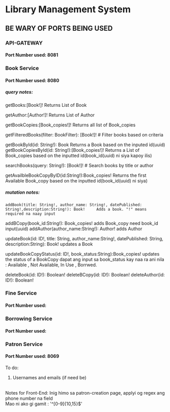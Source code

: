 # Library Management System
## BE WARY OF PORTS BEING USED
### API-GATEWAY
#### Port Number used: 8081

### Book Service
#### Port Number used: 8080

##### query notes:
  getBooks:[Book!]! Returns  List of Book
  
  getAuthor:[Author!]! Returns List of Author
  
  getBookCopies:[Book_copies!]!  Returns all list of Book_copies
 
  getFilteredBooks(filter: BookFilter): [Book!]! # Filter books based on criteria

  getBookById(id: String!): Book  Returns a Book based on the inputed id(uuid)
  getBookCopiesById(id: String!):[Book_copies!]! Returns a List of Book_copies based on the inputted id(book_id(uuid) ni siya kapoy ilis)

  searchBooks(query: String!): [Book!]! # Search books by title or author

  getAvailbleBookCopyByID(id:String!):Book_copies! Returns the first Available Book_copy based on the inputted id(book_id(uuid) ni siya)
 ##### mutation notes:
    addBook(title: String!, author_name: String!, datePublished: String!,description:String!): Book!     Adds a book. "!" means required na naay input

  addBCopy(book_id:String!): Book_copies!  adds Book_copy need book_id input(uuid)
  addAuthor(author_name:String!): Author!  adds Author 

  updateBook(id: ID!, title: String, author_name:String!, datePublished: String, description:String): Book! updates a Book

  updateBookCopyStatus(id: ID!, book_status:String):Book_copies! updates the status of a BookCopy 
  dapat ang input sa book_status kay naa ra ani nila : Available , Not Available, In Use , Borrwed. 

  deleteBook(id: ID!): Boolean!
  deleteBCopy(id: ID!): Boolean!
  deleteAuthor(id: ID!): Boolean!

### Fine Service
#### Port Number used: 

### Borrowing Service
#### Port Number used: 

### Patron Service
#### Port Number used: 8069
To do:
1. Usernames and emails (if need be)

<br>
Notes for Front-End:
Inig himo sa patron-creation page, applyi og regex ang phone number na field <br>
Mao ni ako gi gamit : '^[0-9]{10,15}$'




